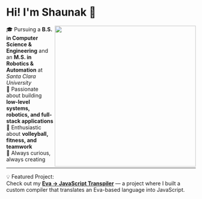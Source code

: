 # Hi! I'm Shaunak 👋

<img src="https://github.com/user-attachments/assets/faa4100b-5cf4-43d4-875f-04eab64f8faf" align="right" width="375"/>

🎓 Pursuing a **B.S. in Computer Science & Engineering** and an **M.S. in Robotics & Automation** at *Santa Clara University*  
🤖 Passionate about building **low-level systems, robotics, and full-stack applications**  
🏐 Enthusiastic about **volleyball, fitness, and teamwork**  
🚀 Always curious, always creating  

---

💡 Featured Project:  
Check out my [**Eva → JavaScript Transpiler**](https://github.com/sdsharma1469/projects/tree/main/transpiler) — a project where I built a custom compiler that translates an Eva-based language into JavaScript.
